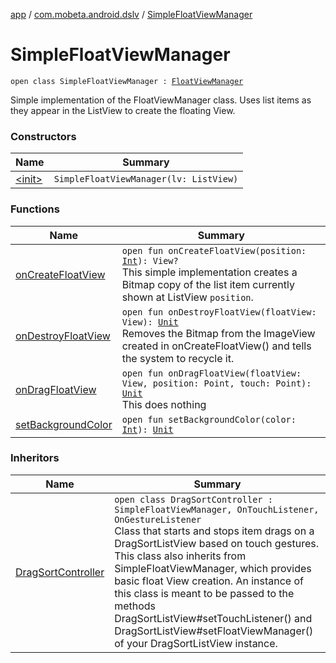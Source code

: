 [app](../../index.md) / [com.mobeta.android.dslv](../index.md) / [SimpleFloatViewManager](.)

# SimpleFloatViewManager

`open class SimpleFloatViewManager : `[`FloatViewManager`](../-drag-sort-list-view/-float-view-manager/index.md)

Simple implementation of the FloatViewManager class. Uses list items as they appear in the ListView to create the floating View.

### Constructors

| Name | Summary |
|---|---|
| [&lt;init&gt;](-init-.md) | `SimpleFloatViewManager(lv: ListView)` |

### Functions

| Name | Summary |
|---|---|
| [onCreateFloatView](on-create-float-view.md) | `open fun onCreateFloatView(position: `[`Int`](https://kotlinlang.org/api/latest/jvm/stdlib/kotlin/-int/index.html)`): View?`<br>This simple implementation creates a Bitmap copy of the list item currently shown at ListView `position`. |
| [onDestroyFloatView](on-destroy-float-view.md) | `open fun onDestroyFloatView(floatView: View): `[`Unit`](https://kotlinlang.org/api/latest/jvm/stdlib/kotlin/-unit/index.html)<br>Removes the Bitmap from the ImageView created in onCreateFloatView() and tells the system to recycle it. |
| [onDragFloatView](on-drag-float-view.md) | `open fun onDragFloatView(floatView: View, position: Point, touch: Point): `[`Unit`](https://kotlinlang.org/api/latest/jvm/stdlib/kotlin/-unit/index.html)<br>This does nothing |
| [setBackgroundColor](set-background-color.md) | `open fun setBackgroundColor(color: `[`Int`](https://kotlinlang.org/api/latest/jvm/stdlib/kotlin/-int/index.html)`): `[`Unit`](https://kotlinlang.org/api/latest/jvm/stdlib/kotlin/-unit/index.html) |

### Inheritors

| Name | Summary |
|---|---|
| [DragSortController](../-drag-sort-controller/index.md) | `open class DragSortController : SimpleFloatViewManager, OnTouchListener, OnGestureListener`<br>Class that starts and stops item drags on a DragSortListView based on touch gestures. This class also inherits from SimpleFloatViewManager, which provides basic float View creation. An instance of this class is meant to be passed to the methods DragSortListView#setTouchListener() and DragSortListView#setFloatViewManager() of your DragSortListView instance. |
